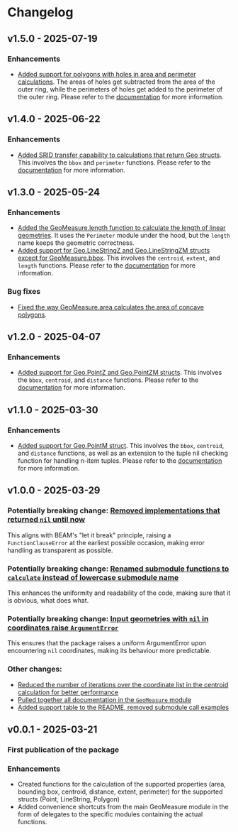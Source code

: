 # Changelog

## v1.5.0 - 2025-07-19

### Enhancements

- [Added support for polygons with holes in area and perimeter calculations](https://github.com/simagyari/geomeasure/pull/24). The areas of holes get subtracted from the area of the outer ring, while the perimeters of holes get added to the perimeter of the outer ring. Please refer to the [documentation](https://github.com/simagyari/geomeasure/blob/main/README.md) for more information.

## v1.4.0 - 2025-06-22

### Enhancements

- [Added SRID transfer capability to calculations that return Geo structs](https://github.com/simagyari/geomeasure/pull/22). This involves the `bbox` and `perimeter` functions. Please refer to the [documentation](https://github.com/simagyari/geomeasure/blob/main/README.md) for more information.

## v1.3.0 - 2025-05-24

### Enhancements

- [Added the GeoMeasure.length function to calculate the length of linear geometries](https://github.com/simagyari/geomeasure/pull/21). It uses the `Perimeter` module under the hood, but the `length` name keeps the geometric correctness.
- [Added support for Geo.LineStringZ and Geo.LineStringZM structs except for GeoMeasure.bbox](https://github.com/simagyari/geomeasure/pull/21). This involves the `centroid`, `extent`, and `length` functions. Please refer to the [documentation](https://github.com/simagyari/geomeasure/blob/main/README.md) for more information.

### Bug fixes

- [Fixed the way GeoMeasure.area calculates the area of concave polygons](https://github.com/simagyari/geomeasure/pull/21).

## v1.2.0 - 2025-04-07

### Enhancements

- [Added support for Geo.PointZ and Geo.PointZM structs](https://github.com/simagyari/geomeasure/pull/17). This involves the `bbox`, `centroid`, and `distance` functions. Please refer to the [documentation](https://github.com/simagyari/geomeasure/blob/main/README.md) for more information.

## v1.1.0 - 2025-03-30

### Enhancements

- [Added support for Geo.PointM struct](https://github.com/simagyari/geomeasure/pull/15). This involves the `bbox`, `centroid`, and `distance` functions, as well as an extension to the tuple nil checking function for handling n-item tuples. Please refer to the [documentation](https://github.com/simagyari/geomeasure/blob/main/README.md) for more information.

## v1.0.0 - 2025-03-29

### Potentially breaking change: [Removed implementations that returned `nil` until now](https://github.com/simagyari/geomeasure/pull/5)

This aligns with BEAM's "let it break" principle, raising a `FunctionClauseError` at the earliest possible occasion, making error handling as transparent as possible.

### Potentially breaking change: [Renamed submodule functions to `calculate` instead of lowercase submodule name](https://github.com/simagyari/geomeasure/pull/9)

This enhances the uniformity and readability of the code, making sure that it is obvious, what does what.

### Potentially breaking change: [Input geometries with `nil` in coordinates raise `ArgumentError`](https://github.com/simagyari/geomeasure/pull/12)

This ensures that the package raises a uniform ArgumentError upon encountering `nil` coordinates, making its behaviour more predictable.

### Other changes:

- [Reduced the number of iterations over the coordinate list in the centroid calculation for better performance](https://github.com/simagyari/geomeasure/pull/11)
- [Pulled together all documentation in the `GeoMeasure` module](https://github.com/simagyari/geomeasure/pull/6)
- [Added support table to the README, removed submodule call examples](https://github.com/simagyari/geomeasure/pull/7)

## v0.0.1 - 2025-03-21

### First publication of the package

### Enhancements

- Created functions for the calculation of the supported properties (area, bounding box, centroid, distance, extent, perimeter) for the supported structs (Point, LineString, Polygon)
- Added convenience shortcuts from the main GeoMeasure module in the form of delegates to the specific modules containing the actual functions.